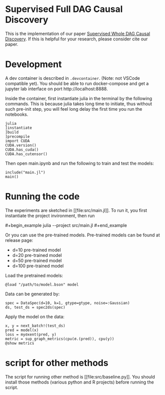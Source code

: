 # Supervised Full DAG Causal Discovery

This is the implementation of our paper [Supervised Whole DAG Causal
Discovery](http://arxiv.org/abs/2006.04697). If
this is helpful for your research, please consider cite our paper.

# Development
A dev container is described in `.devcontainer`. (Note: not VSCode compatible
yet). You should be able to run docker-compose and get a jupyter lab interface
on port http://localhost:8888.

Inside the container, first instantiate julia in the terminal by the following
commands. This is because julia takes long time to initiate, thus without such
pre-init step, you will feel long delay the first time you run the notebooks.

```
julia
]instantiate
]build
]precompile
import CUDA
CUDA.version()
CUDA.has_cuda()
CUDA.has_cutensor()
```

Then open main.ipynb and run the following to train and test the models:

```
include("main.jl")
main()
```

# Running the code

The experiments are sketched in [[file:src/main.jl]]. To run it, you first
instantiate the project invironment, then run

#+begin_example
julia --project src/main.jl
#+end_example

Or you can use the pre-trained models. Pre-trained models can be found at
release page:
- d=10 pre-trained model
- d=20 pre-trained model
- d=50 pre-trained model
- d=100 pre-trained model

Load the pretrained models:

```
@load "/path/to/model.bson" model
```

Data can be generated by:

```
spec = DataSpec(d=10, k=1, gtype=gtype, noise=:Gaussian)
ds, test_ds = spec2ds(spec)
```

Apply the model on the data:

```
x, y = next_batch!(test_ds)
pred = model(x)
loss = myσxent(pred, y)
metric = sup_graph_metrics(cpu(σ.(pred)), cpu(y))
@show metrics
```


# script for other methods

The script for running other method is [[file:src/baseline.py]]. You should install
those methods (various python and R projects) before running the script.
